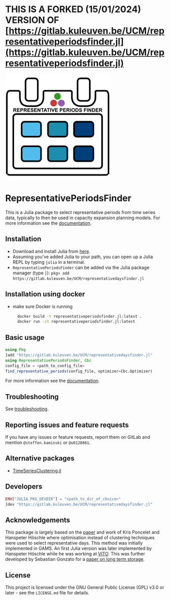 # THIS IS A FORKED (15/01/2024) VERSION OF [https://gitlab.kuleuven.be/UCM/representativeperiodsfinder.jl](https://gitlab.kuleuven.be/UCM/representativeperiodsfinder.jl) 

![RepresentativePeriodsFinder logo](docs/src/assets/logo.png "RepresentativePeriodsFinder logo")

# RepresentativePeriodsFinder

This is a Julia package to select representative periods from time series data, typically to then be used in capacity expansion planning models. For more information see the [documentation](https://ucm.pages.gitlab.kuleuven.be/representativeperiodsfinder.jl/).

## Installation

* Download and install Julia from [here](https://julialang.org/downloads/).
* Assuming you've added Julia to your path, you can open up a Julia REPL by typing `julia` in a terminal.
* `RepresentativePeriodsFinder` can be added via the Julia package manager (type `]`): `pkg> add https://gitlab.kuleuven.be/UCM/representativedaysfinder.jl`

## Installation using docker
* make sure Docker is running
  ```bash
    docker build -t representativeperiodsfinder.jl:latest .
    docker run -it representativeperiodsfinder.jl:latest
  ```

## Basic usage

```julia
using Pkg
]add "https://gitlab.kuleuven.be/UCM/representativedaysfinder.jl"
using RepresentativePeriodsFinder, Cbc
config_file = <path_to_config_file>
find_representative_periods(config_file, optimizer=Cbc.Optimizer)
```
For more information see the [documentation](https://ucm.pages.gitlab.kuleuven.be/representativeperiodsfinder.jl/).
## Troubleshooting

See [troubleshooting](https://ucm.pages.gitlab.kuleuven.be/representativeperiodsfinder.jl/troubleshooting/).

## Reporting issues and feature requests

If you have any issues or feature requests, report them on GitLab and mention `@steffen.kaminski` or `@u0128861`.

## Alternative packages

* [TimeSeriesClustering.jl](https://holgerteichgraeber.github.io/TimeSeriesClustering.jl/stable/quickstart/)

## Developers

```julia
ENV["JULIA_PKG_DEVDIR"] = "<path_to_dir_of_choice>"
]dev "https://gitlab.kuleuven.be/UCM/representativedaysfinder.jl"
```

## Acknowledgements

This package is largely based on the [paper](https://www.mech.kuleuven.be/en/tme/research/energy_environment/Pdf/wp-2015-10b.pdf) and work of Kris Poncelet and Hanspeter Höschle where optimisation instead of clustering techniques were used to select representative days. This method was initially implemented in GAMS. An first Julia version was later implemented by Hanspeter Höschle while he was working at [VITO](https://vito.be/en). This was further developed by Sebastian Gonzato for a [paper on long term storage](https://www.mech.kuleuven.be/en/tme/research/energy-systems-integration-modeling/pdf-publications/wp-esim2021-1).

## License

This project is licensed under the GNU General Public License (GPL) v3.0 or later - see the `LICENSE.md` file for details.

